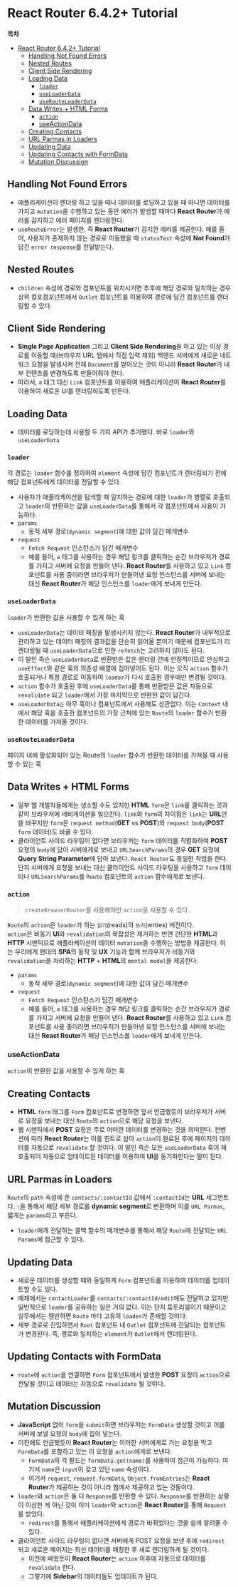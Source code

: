 # React Router 6.4.2+ Tutorial

**목차**

- [React Router 6.4.2+ Tutorial](#react-router-642-tutorial)
  - [Handling Not Found Errors](#handling-not-found-errors)
  - [Nested Routes](#nested-routes)
  - [Client Side Rendering](#client-side-rendering)
  - [Loading Data](#loading-data)
    - [`loader`](#loader)
    - [`useLoaderData`](#useloaderdata)
    - [`useRouteLoaderData`](#userouteloaderdata)
  - [Data Writes + HTML Forms](#data-writes--html-forms)
    - [`action`](#action)
    - [useActionData](#useactiondata)
  - [Creating Contacts](#creating-contacts)
  - [URL Parmas in Loaders](#url-parmas-in-loaders)
  - [Updating Data](#updating-data)
  - [Updating Contacts with FormData](#updating-contacts-with-formdata)
  - [Mutation Discussion](#mutation-discussion)

## Handling Not Found Errors

- 애플리케이션이 렌더링 하고 있을 때나 데이터를 로딩하고 있을 때 아니면 데이터를 가지고 `mutation`을 수행하고 있는 동안 에러가 발생할 때마다 **React Router**가 에러를 감지하고 에러 페이지를 렌더링한다.
- `useRouteError`는 발생한, 즉 **React Router**가 감지한 에러를 제공한다. 예를 들어, 사용자가 존재하지 않는 경로로 이동했을 때 `statusText` 속성에 **Not Found**가 담긴 `error response`를 전달받는다.

## Nested Routes

- `children` 속성에 경로와 컴포넌트를 위치시키면 추후에 해당 경로와 일치하는 경우 상위 컴포컴포넌트에서 `Outlet` 컴포넌트를 이용하여 경로에 담긴 컴포넌트를 렌더링할 수 있다.

## Client Side Rendering

- **Single Page Application** 그리고 **Client Side Rendering**을 하고 있는 이상 경로를 이동할 때(브라우저 URL 탭에서 직접 입력 제외) 백엔드 서버에게 새로운 네트워크 요청을 발생시켜 전체 `Document`를 받아오는 것이 아니라 **React Router**가 내부 컨텐츠를 변경하도록 만들어줘야 한다.
- 따라서, `a` 태그 대신 `Link` 컴포넌트를 이용하여 애플리케이션이 **React Router**를 이용하여 새로운 UI를 렌더링하도록 만든다.

## Loading Data

- 데이터를 로딩하는데 사용할 두 가지 API가 추가됐다. 바로 `loader`와 `useLoaderData`

### `loader`

각 경로는 `loader` 함수를 정의하여 `element` 속성에 담긴 컴포넌트가 렌더링되기 전에 해당 컴포넌트에게 데이터를 전달할 수 있다.

- 사용자가 애플리케이션을 탐색할 때 일치하는 경로에 대한 `loader`가 병렬로 호출되고 `loader`의 반환하는 값을 `useLoaderData`를 통해서 각 컴포넌트에서 사용이 가능하다.
- `params`
  - 동적 세부 경로(`dynamic segment`)에 대한 값이 담긴 매개변수
- `request`
  - `Fetch Request` 인스턴스가 담긴 매개변수
  - 예를 들어, `a` 태그를 사용하는 경우 해당 링크를 클릭하는 순간 브라우저가 경로를 가지고 서버에 요청을 만들어 낸다. **React Router**를 사용하고 있고 `Link` 컴포넌트를 사용 중이라면 브라우저가 만들어낸 요청 인스턴스를 서버에 보내는 대신 **React Router**가 해당 인스턴스를 `loader`에게 보내게 만든다.

### `useLoaderData`

`loader`가 반환한 값을 사용할 수 있게 하는 훅

- `useLoaderData`는 데이터 패칭을 발생시키지 않는다. **React Router**가 내부적으로 관리하고 있는 데이터 패칭의 결과값을 단순히 읽어올 뿐이기 때문에 컴포넌트가 리렌더링될 때 `useLoaderData`으로 인한 `refetch`는 고려하지 않아도 된다.
- 이 말인 즉슨 `useLoaderData`로 반환받은 값은 렌더링 간에 안정적이므로 안심하고 `useEffect`와 같은 훅의 의존성 배열에 집어넣어도 된다. 이는 오직 `action` 함수가 호출되거나 특정 경로로 이동하여 `loader`가 다시 호출된 경우에만 변경될 것이다.
- `action` 함수가 호출된 후에 `useLoaderData`를 통해 반환받은 값은 자동으로 `revalidate` 되고 `loader`에서 가장 마지막으로 반환한 값이 담긴다.
- `useLoaderData는` 아무 훅이나 컴포넌트에서 사용해도 상관없다. 이는 `Context` 내에서 해당 훅을 호출한 컴포넌트의 가장 근처에 있는 `Route`의 `loader` 함수가 반환한 데이터를 가져올 것이다.

### `useRouteLoaderData`

페이지 내에 활성화되어 있는 Route의 `loader` 함수가 반환한 데이터를 가져올 때 사용할 수 있는 훅

## Data Writes + HTML Forms

- 일부 웹 개발자들에게는 생소할 수도 있지만 **HTML** `form`은 `link`를 클릭하는 것과 같이 브라우저에 네비게이션을 일으킨다. `link`와 `form`의 차이점은 `link`는 **URL**만을 바꾸지만 `form`은 `request method`(**GET** vs **POST**)와 `request body`(**POST** `form` 데이터)도 바꿀 수 있다.
- 클라이언트 사이드 라우팅이 없다면 브라우저는 `form` 데이터를 직렬화하여 **POST** 요청의 `body`에 담아 서버에게로 보내고 `URLSearchParams`의 경우 **GET** 요청에 **Query String Parameter**에 담아 보낸다. `React Router`도 동일한 작업을 한다. 단지 서버에게 요청을 보내는 대신 클라이언트 사이드 라우팅을 사용하고 `form` 데이터나 `URLSearchParams`를 `Route` 컴포넌트의 `action` 함수에게로 보낸다.

### `action`

> `createBrowserRouter`를 사용해야만 `action`을 사용할 수 있다.

`Route`의 `action`은 `loader`가 하는 `읽기`(reads)의 `쓰기`(wrties) 버전이다.  
`action`은 비동기 **UI**와 `revalidation`의 복잡성은 제거하는 반면 간단한 **HTML**과 **HTTP** 시멘틱으로 애플라케이션이 데이터 `mutation`을 수행하는 방법을 제공한다. 이는 우리에게 현대의 **SPA**의 동작 및 **UX** 기능과 함께 브라우저가 비동기와 `revalidation`을 처리하는 **HTTP** + **HTML**의 `mental model`을 제공한다.

- `params`
  - 동적 세부 경로(`dynamic segment`)에 대한 값이 담긴 매개변수
- `request`
  - `Fetch Request` 인스턴스가 담긴 매개변수
  - 예를 들어, `a` 태그를 사용하는 경우 해당 링크를 클릭하는 순간 브라우저가 경로를 가지고 서버에 요청을 만들어 낸다. **React Router**를 사용하고 있고 `Link` 컴포넌트를 사용 중이라면 브라우저가 만들어낸 요청 인스턴스를 서버에 보내는 대신 **React Router**가 해당 인스턴스를 `loader`에게 보내게 만든다.

### useActionData

`action`이 반환한 값을 사용할 수 있게 하는 훅

## Creating Contacts

- **HTML** `form` 태그를 `Form` 컴포넌트로 변경하면 앞서 언급했듯이 브라우저가 서버로 요청을 보내는 대신 `Route`의 `action`으로 해당 요청을 보낸다.
- 웹 시멘틱에서 **POST** 요청은 주로 어떠한 데이터를 변경하는 것을 의미한다. 컨벤션에 따라 **React Router**는 이를 힌트로 삼아 `action`이 완료된 후에 페이지의 데이터를 자동으로 `revalidate` 할 것이다. 이 말인 즉슨 모든 `useLoaderData` 훅이 재호출되어 자동으로 업데이트된 데이터를 이용하여 **UI**를 동기화한다는 말이 된다.

## URL Parmas in Loaders

`Route`의 `path` 속성에 준 `contacts/:contactId` 값에서 `:contactId`는 **URL** 세그먼트다. `:`을 통해서 해당 세부 경로를 **dynamic segment**로 변환하며 이를 `URL Parmas`, 짧게는 `params`라고 부른다.

- `loader`에게 전달하는 콜백 함수의 매개변수를 통해서 해당 `Route`에 전달되는 `URL Params`에 접근할 수 있다.

## Updating Data

- 새로운 데이터를 생성할 때와 동일하게 `Form` 컴포넌트를 이용하여 데이터를 업데이트할 수도 있다.
- 예제에서는 `contactLoader`를 `contacts/:contactId/edit`에도 전달하고 있지만 일반적으로 `loader`를 공유하는 일은 거의 없다. 이는 단지 튜토리얼이기 때문이고 실무에서는 웬만하면 `Route` 마다 고유의 `loader`가 존재할 것이다.
- 세부 경로로 진입하면서 `Root` 컴포넌트 내 `Outlet` 컴포넌트에 전달되는 컴포넌트가 변경된다. 즉, 경로와 일치하는 `element`가 `Outlet`에서 렌더링된다.

## Updating Contacts with FormData

- `route`에 `action`을 연결하면 `Form` 컴포넌트에서 발생한 **POST** 요청이 `action`으로 전달될 것이고 데이터는 자동으로 `revalidate` 될 것이다.

## Mutation Discussion

- **JavaScript** 없이 `form`을 `submit`하면 브라우저는 `FormData` 생성할 것이고 이를 서버에 보낼 요청의 `body`에 집이 넣는다.
- 이전에도 언급했듯이 **React Router**는 이러한 서버에게로 가는 요청을 막고 `FormData`를 포함하고 있는 이 요청을 `action`에게로 보낸다.
  - `FormData`의 각 필드는 `formData.get(name)`를 사용하여 접근이 가능하다. 여기서 `name`은 `input`이 갖고 있던 `name` 속성이다.
  - 여기서 `request`, `request.formData`, `Object.fromEntries`는 **React Router**가 제공하는 것이 아니라 웹에서 제공하고 있는 것들이다.
- `loader`와 `action`은 둘 다 `Response`를 반환할 수 있다. `Response`를 반환하는 상황이 이상한 게 아닌 것이 이미 `loader`와 `action`은 **React Router**를 통해 `Request`를 받았다.
  - `redirect`를 통해서 애플리케이션에게 경로가 바뀌었다는 것을 쉽게 알려줄 수 있다.
- 클라이언트 사이드 라우팅이 없다면 서버에게 POST 요청을 보낸 후에 `redirect` 되고 새로운 페이지는 최신 데이터를 패칭한 후 새로 렌더링하게 될 것이다.
  - 이전에 배웠듯이 **React Router**는 `action` 이후에 자동으로 데이터를 `revalidate` 한다.
  - 그렇기에 **Sidebar**의 데이터들도 업데이트가 된다.
